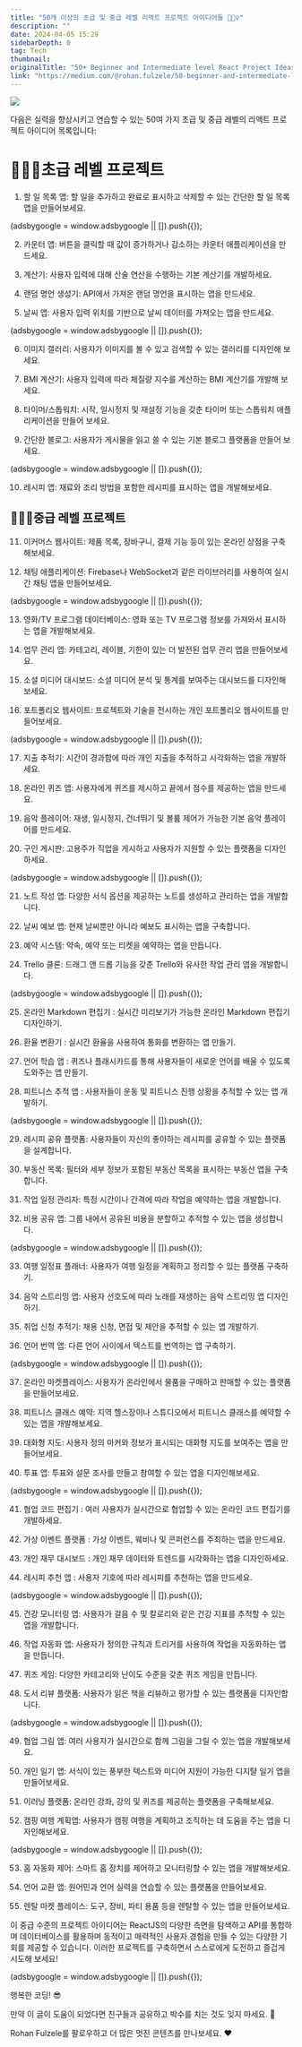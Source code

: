 ```yaml
---
title: "50개 이상의 초급 및 중급 레벨 리액트 프로젝트 아이디어들 🧙🏻‍♀️"
description: ""
date: 2024-04-05 15:29
sidebarDepth: 0
tag: Tech
thumbnail: 
originalTitle: "50+ Beginner and Intermediate level React Project Ideas 🧙🏻‍♀️"
link: "https://medium.com/@rohan.fulzele/50-beginner-and-intermediate-level-react-project-ideas-%EF%B8%8F-809b396faa39"
---
```



<img src="./img/50BeginnerandIntermediatelevelReactProjectIdeas_0.png" />

다음은 실력을 향상시키고 연습할 수 있는 50여 가지 초급 및 중급 레벨의 리액트 프로젝트 아이디어 목록입니다:

# 🧙🏻‍♀️초급 레벨 프로젝트

1. 할 일 목록 앱: 할 일을 추가하고 완료로 표시하고 삭제할 수 있는 간단한 할 일 목록 앱을 만들어보세요.

<!-- ui-log 수평형 -->
<ins class="adsbygoogle"
  style="display:block"
  data-ad-client="ca-pub-4877378276818686"
  data-ad-slot="9743150776"
  data-ad-format="auto"
  data-full-width-responsive="true"></ins>
<component is="script">
(adsbygoogle = window.adsbygoogle || []).push({});
</component>

2. 카운터 앱: 버튼을 클릭할 때 값이 증가하거나 감소하는 카운터 애플리케이션을 만드세요.

3. 계산기: 사용자 입력에 대해 산술 연산을 수행하는 기본 계산기를 개발하세요.

4. 랜덤 명언 생성기: API에서 가져온 랜덤 명언을 표시하는 앱을 만드세요.

5. 날씨 앱: 사용자 입력 위치를 기반으로 날씨 데이터를 가져오는 앱을 만드세요.

<!-- ui-log 수평형 -->
<ins class="adsbygoogle"
  style="display:block"
  data-ad-client="ca-pub-4877378276818686"
  data-ad-slot="9743150776"
  data-ad-format="auto"
  data-full-width-responsive="true"></ins>
<component is="script">
(adsbygoogle = window.adsbygoogle || []).push({});
</component>

6. 이미지 갤러리: 사용자가 이미지를 볼 수 있고 검색할 수 있는 갤러리를 디자인해 보세요.

7. BMI 계산기: 사용자 입력에 따라 체질량 지수를 계산하는 BMI 계산기를 개발해 보세요.

8. 타이머/스톱워치: 시작, 일시정지 및 재설정 기능을 갖춘 타이머 또는 스톱워치 애플리케이션을 만들어 보세요.

9. 간단한 블로그: 사용자가 게시물을 읽고 쓸 수 있는 기본 블로그 플랫폼을 만들어 보세요.

<!-- ui-log 수평형 -->
<ins class="adsbygoogle"
  style="display:block"
  data-ad-client="ca-pub-4877378276818686"
  data-ad-slot="9743150776"
  data-ad-format="auto"
  data-full-width-responsive="true"></ins>
<component is="script">
(adsbygoogle = window.adsbygoogle || []).push({});
</component>

10. 레시피 앱: 재료와 조리 방법을 포함한 레시피를 표시하는 앱을 개발해보세요.

## 🧙🏻‍♀️중급 레벨 프로젝트

11. 이커머스 웹사이트: 제품 목록, 장바구니, 결제 기능 등이 있는 온라인 상점을 구축해보세요.

12. 채팅 애플리케이션: Firebase나 WebSocket과 같은 라이브러리를 사용하여 실시간 채팅 앱을 만들어보세요.

<!-- ui-log 수평형 -->
<ins class="adsbygoogle"
  style="display:block"
  data-ad-client="ca-pub-4877378276818686"
  data-ad-slot="9743150776"
  data-ad-format="auto"
  data-full-width-responsive="true"></ins>
<component is="script">
(adsbygoogle = window.adsbygoogle || []).push({});
</component>

13. 영화/TV 프로그램 데이터베이스: 영화 또는 TV 프로그램 정보를 가져와서 표시하는 앱을 개발해보세요.

14. 업무 관리 앱: 카테고리, 레이블, 기한이 있는 더 발전된 업무 관리 앱을 만들어보세요.

15. 소셜 미디어 대시보드: 소셜 미디어 분석 및 통계를 보여주는 대시보드를 디자인해보세요.

16. 포트폴리오 웹사이트: 프로젝트와 기술을 전시하는 개인 포트폴리오 웹사이트를 만들어보세요.

<!-- ui-log 수평형 -->
<ins class="adsbygoogle"
  style="display:block"
  data-ad-client="ca-pub-4877378276818686"
  data-ad-slot="9743150776"
  data-ad-format="auto"
  data-full-width-responsive="true"></ins>
<component is="script">
(adsbygoogle = window.adsbygoogle || []).push({});
</component>

17. 지출 추적기: 시간이 경과함에 따라 개인 지출을 추적하고 시각화하는 앱을 개발하세요.

18. 온라인 퀴즈 앱: 사용자에게 퀴즈를 제시하고 끝에서 점수를 제공하는 앱을 만드세요.

19. 음악 플레이어: 재생, 일시정지, 건너뛰기 및 볼륨 제어가 가능한 기본 음악 플레이어를 만드세요.

20. 구인 게시판: 고용주가 직업을 게시하고 사용자가 지원할 수 있는 플랫폼을 디자인하세요.

<!-- ui-log 수평형 -->
<ins class="adsbygoogle"
  style="display:block"
  data-ad-client="ca-pub-4877378276818686"
  data-ad-slot="9743150776"
  data-ad-format="auto"
  data-full-width-responsive="true"></ins>
<component is="script">
(adsbygoogle = window.adsbygoogle || []).push({});
</component>

21. 노트 작성 앱: 다양한 서식 옵션을 제공하는 노트를 생성하고 관리하는 앱을 개발합니다.

22. 날씨 예보 앱: 현재 날씨뿐만 아니라 예보도 표시하는 앱을 구축합니다.

23. 예약 시스템: 약속, 예약 또는 티켓을 예약하는 앱을 만듭니다.

24. Trello 클론: 드래그 앤 드롭 기능을 갖춘 Trello와 유사한 작업 관리 앱을 개발합니다.

<!-- ui-log 수평형 -->
<ins class="adsbygoogle"
  style="display:block"
  data-ad-client="ca-pub-4877378276818686"
  data-ad-slot="9743150776"
  data-ad-format="auto"
  data-full-width-responsive="true"></ins>
<component is="script">
(adsbygoogle = window.adsbygoogle || []).push({});
</component>

25. 온라인 Markdown 편집기 : 실시간 미리보기가 가능한 온라인 Markdown 편집기 디자인하기.

26. 환율 변환기 : 실시간 환율을 사용하여 통화를 변환하는 앱 만들기.

27. 언어 학습 앱 : 퀴즈나 플래시카드를 통해 사용자들이 새로운 언어를 배울 수 있도록 도와주는 앱 만들기.

28. 피트니스 추적 앱 : 사용자들이 운동 및 피트니스 진행 상황을 추적할 수 있는 앱 개발하기.

<!-- ui-log 수평형 -->
<ins class="adsbygoogle"
  style="display:block"
  data-ad-client="ca-pub-4877378276818686"
  data-ad-slot="9743150776"
  data-ad-format="auto"
  data-full-width-responsive="true"></ins>
<component is="script">
(adsbygoogle = window.adsbygoogle || []).push({});
</component>

29. 레시피 공유 플랫폼: 사용자들이 자신의 좋아하는 레시피를 공유할 수 있는 플랫폼을 설계합니다.

30. 부동산 목록: 필터와 세부 정보가 포함된 부동산 목록을 표시하는 부동산 앱을 구축합니다.

31. 작업 일정 관리자: 특정 시간이나 간격에 따라 작업을 예약하는 앱을 개발합니다.

32. 비용 공유 앱: 그룹 내에서 공유된 비용을 분할하고 추적할 수 있는 앱을 생성합니다.

<!-- ui-log 수평형 -->
<ins class="adsbygoogle"
  style="display:block"
  data-ad-client="ca-pub-4877378276818686"
  data-ad-slot="9743150776"
  data-ad-format="auto"
  data-full-width-responsive="true"></ins>
<component is="script">
(adsbygoogle = window.adsbygoogle || []).push({});
</component>

33. 여행 일정표 플래너: 사용자가 여행 일정을 계획하고 정리할 수 있는 플랫폼 구축하기.

34. 음악 스트리밍 앱: 사용자 선호도에 따라 노래를 재생하는 음악 스트리밍 앱 디자인하기.

35. 취업 신청 추적기: 채용 신청, 면접 및 제안을 추적할 수 있는 앱 개발하기.

36. 언어 번역 앱: 다른 언어 사이에서 텍스트를 번역하는 앱 구축하기.

<!-- ui-log 수평형 -->
<ins class="adsbygoogle"
  style="display:block"
  data-ad-client="ca-pub-4877378276818686"
  data-ad-slot="9743150776"
  data-ad-format="auto"
  data-full-width-responsive="true"></ins>
<component is="script">
(adsbygoogle = window.adsbygoogle || []).push({});
</component>

37. 온라인 마켓플레이스: 사용자가 온라인에서 물품을 구매하고 판매할 수 있는 플랫폼을 만들어보세요.

38. 피트니스 클래스 예약: 지역 헬스장이나 스튜디오에서 피트니스 클래스를 예약할 수 있는 앱을 개발해보세요.

39. 대화형 지도: 사용자 정의 마커와 정보가 표시되는 대화형 지도를 보여주는 앱을 만들어보세요.

40. 투표 앱: 투표와 설문 조사를 만들고 참여할 수 있는 앱을 디자인해보세요.

<!-- ui-log 수평형 -->
<ins class="adsbygoogle"
  style="display:block"
  data-ad-client="ca-pub-4877378276818686"
  data-ad-slot="9743150776"
  data-ad-format="auto"
  data-full-width-responsive="true"></ins>
<component is="script">
(adsbygoogle = window.adsbygoogle || []).push({});
</component>

41. 협업 코드 편집기 : 여러 사용자가 실시간으로 협업할 수 있는 온라인 코드 편집기를 개발하세요.

42. 가상 이벤트 플랫폼 : 가상 이벤트, 웨비나 및 콘퍼런스를 주최하는 앱을 만드세요.

43. 개인 재무 대시보드 : 개인 재무 데이터와 트렌드를 시각화하는 앱을 디자인하세요.

44. 레시피 추천 앱 : 사용자 기호에 따라 레시피를 추천하는 앱을 만드세요.

<!-- ui-log 수평형 -->
<ins class="adsbygoogle"
  style="display:block"
  data-ad-client="ca-pub-4877378276818686"
  data-ad-slot="9743150776"
  data-ad-format="auto"
  data-full-width-responsive="true"></ins>
<component is="script">
(adsbygoogle = window.adsbygoogle || []).push({});
</component>

45. 건강 모니터링 앱: 사용자가 걸음 수 및 칼로리와 같은 건강 지표를 추적할 수 있는 앱을 개발합니다.

46. 작업 자동화 앱: 사용자가 정의한 규칙과 트리거를 사용하여 작업을 자동화하는 앱을 만듭니다.

47. 퀴즈 게임: 다양한 카테고리와 난이도 수준을 갖춘 퀴즈 게임을 만듭니다.

48. 도서 리뷰 플랫폼: 사용자가 읽은 책을 리뷰하고 평가할 수 있는 플랫폼을 디자인합니다.

<!-- ui-log 수평형 -->
<ins class="adsbygoogle"
  style="display:block"
  data-ad-client="ca-pub-4877378276818686"
  data-ad-slot="9743150776"
  data-ad-format="auto"
  data-full-width-responsive="true"></ins>
<component is="script">
(adsbygoogle = window.adsbygoogle || []).push({});
</component>

49. 협업 그림 앱: 여러 사용자가 실시간으로 함께 그림을 그릴 수 있는 앱을 개발해보세요.

50. 개인 일기 앱: 서식이 있는 풍부한 텍스트와 미디어 지원이 가능한 디지턀 일기 앱을 만들어보세요.

51. 이러닝 플랫폼: 온라인 강좌, 강의 및 퀴즈를 제공하는 플랫폼을 구축해보세요.

52. 캠핑 여행 계획앱: 사용자가 캠핑 여행을 계획하고 조직하는 데 도움을 주는 앱을 디자인해보세요.

<!-- ui-log 수평형 -->
<ins class="adsbygoogle"
  style="display:block"
  data-ad-client="ca-pub-4877378276818686"
  data-ad-slot="9743150776"
  data-ad-format="auto"
  data-full-width-responsive="true"></ins>
<component is="script">
(adsbygoogle = window.adsbygoogle || []).push({});
</component>

53. 홈 자동화 제어: 스마트 홈 장치를 제어하고 모니터링할 수 있는 앱을 개발해보세요.

54. 언어 교환 앱: 원어민과 언어 실력을 연습할 수 있는 플랫폼을 만들어보세요.

55. 렌탈 마켓 플레이스: 도구, 장비, 파티 용품 등을 렌탈할 수 있는 앱을 만들어보세요.

이 중급 수준의 프로젝트 아이디어는 ReactJS의 다양한 측면을 탐색하고 API를 통합하며 데이터베이스를 활용하며 동적이고 매력적인 사용자 경험을 만들 수 있는 다양한 기회를 제공할 수 있습니다. 이러한 프로젝트를 구축하면서 스스로에게 도전하고 즐겁게 시도해 보세요!

<!-- ui-log 수평형 -->
<ins class="adsbygoogle"
  style="display:block"
  data-ad-client="ca-pub-4877378276818686"
  data-ad-slot="9743150776"
  data-ad-format="auto"
  data-full-width-responsive="true"></ins>
<component is="script">
(adsbygoogle = window.adsbygoogle || []).push({});
</component>

행복한 코딩! 😎

만약 이 글이 도움이 되었다면 친구들과 공유하고 박수를 치는 것도 잊지 마세요. 👏

Rohan Fulzele를 팔로우하고 더 많은 멋진 콘텐츠를 만나보세요. ♥️